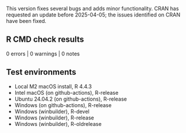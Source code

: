 This version fixes several bugs and adds minor functionality. CRAN has
requested an update before 2025-04-05; the issues identified on CRAN
have been fixed.

## R CMD check results

0 errors | 0 warnings | 0 notes

## Test environments

* Local M2 macOS install, R 4.4.3
* Intel macOS (on github-actions), R-release
* Ubuntu 24.04.2 (on github-actions), R-release
* Windows (on github-actions), R-release
* Windows (winbuilder), R-devel
* Windows (winbuilder), R-release
* Windows (winbuilder), R-oldrelease
